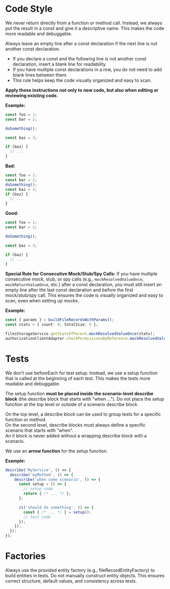 # Code Style
We never return directly from a function or method call. Instead, we always put the result in a const and give it a descriptive name. This makes the code more readable and debuggable.

Always leave an empty line after a const declaration if the next line is not another const declaration. 
- If you declare a const and the following line is not another const declaration, insert a blank line for readability.
- If you have multiple const declarations in a row, you do not need to add blank lines between them.
- This rule helps keep the code visually organized and easy to scan.

**Apply these instructions not only to new code, but also when editing or reviewing existing code.**

**Example:**
```typescript
const foo = 1;
const bar = 2;

doSomething();

const baz = 3;

if (baz) {
  // ...
}
```

**Bad:**
```typescript
const foo = 1;
const bar = 2;
doSomething();
const baz = 3;
if (baz) {
  // ...
}
```

**Good:**
```typescript
const foo = 1;
const bar = 2;

doSomething();

const baz = 3;

if (baz) {
  // ...
}
```

**Special Rule for Consecutive Mock/Stub/Spy Calls:**
If you have multiple consecutive mock, stub, or spy calls (e.g., `mockResolvedValueOnce`, `mockReturnValueOnce`, etc.) after a const declaration, you must still insert an empty line after the last const declaration and before the first mock/stub/spy call. This ensures the code is visually organized and easy to scan, even when setting up mocks.

**Example:**
```typescript
const { params } = buildFileRecordsWithParams();
const stats = { count: 0, totalSize: 0 };

filesStorageService.getStatsOfParent.mockResolvedValueOnce(stats);
authorizationClientAdapter.checkPermissionsByReference.mockResolvedValueOnce();
```

# Tests
We don't use beforeEach for test setup. Instead, we use a setup function that is called at the beginning of each test. This makes the tests more readable and debuggable.

The setup function **must be placed inside the scenario-level describe block** (the describe block that starts with "when ..."). Do not place the setup function at the top level or outside of a scenario describe block.

On the top level, a describe block can be used to group tests for a specific function or method.  
On the second level, describe blocks must always define a specific scenario that starts with "when".  
An it block is never added without a wrapping describe block with a scenario.

We use an **arrow function** for the setup function.

**Example:**
```typescript
describe('MyService', () => {
  describe('myMethod', () => {
    describe('when some scenario', () => {
      const setup = () => {
        // setup code
        return { /* ... */ };
      };

      it('should do something', () => {
        const { /* ... */ } = setup();
        // test code
      });
    });
  });
});
```

# Factories
Always use the provided entity factory (e.g., fileRecordEntityFactory) to build entities in tests. Do not manually construct entity objects. This ensures correct structure, default values, and consistency across tests.